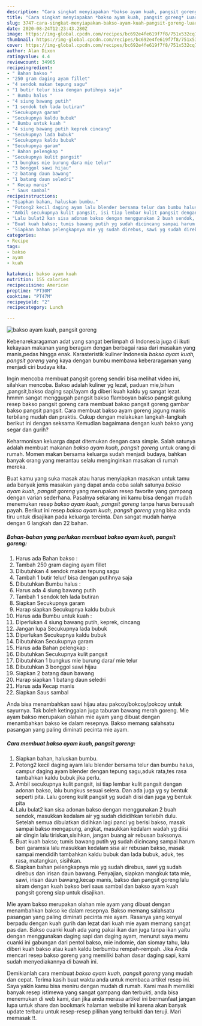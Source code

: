 ```yaml
---
description: "Cara singkat menyiapakan *bakso ayam kuah, pangsit goreng* Luar biasa"
title: "Cara singkat menyiapakan *bakso ayam kuah, pangsit goreng* Luar biasa"
slug: 3747-cara-singkat-menyiapakan-bakso-ayam-kuah-pangsit-goreng-luar-biasa
date: 2020-08-24T12:23:43.280Z
image: https://img-global.cpcdn.com/recipes/bc692e4fe619f7f8/751x532cq70/bakso-ayam-kuah-pangsit-goreng-foto-resep-utama.jpg
thumbnail: https://img-global.cpcdn.com/recipes/bc692e4fe619f7f8/751x532cq70/bakso-ayam-kuah-pangsit-goreng-foto-resep-utama.jpg
cover: https://img-global.cpcdn.com/recipes/bc692e4fe619f7f8/751x532cq70/bakso-ayam-kuah-pangsit-goreng-foto-resep-utama.jpg
author: Alan Dixon
ratingvalue: 4.4
reviewcount: 34965
recipeingredient:
- " Bahan bakso "
- "250 gram daging ayam fillet"
- "4 sendok makan tepung sagu"
- "1 butir telur bisa dengan putihnya saja"
- " Bumbu halus "
- "4 siung bawang putih"
- "1 sendok teh lada butiran"
- "Secukupnya garam"
- "Secukupnya kaldu bubuk"
- " Bumbu untuk kuah "
- "4 siung bawang putih keprek cincang"
- "Secukupnya lada bubuk"
- "Secukupnya kaldu bubuk"
- "Secukupnya garam"
- " Bahan pelengkap "
- "Secukupnya kulit pangsit"
- "1 bungkus mie burung dara mie telur"
- "3 bonggol sawi hijau"
- "2 batang daun bawang"
- "1 batang daun seledri"
- " Kecap manis"
- " Saus sambal"
recipeinstructions:
- "Siapkan bahan, haluskan bumbu."
- "Potong2 kecil daging ayam lalu blender bersama telur dan bumbu halus, campur daging ayam blender dengan tepung sagu,aduk rata,tes rasa tambahkan kaldu bubuk jika perlu."
- "Ambil secukupnya kulit pangsit, isi tiap lembar kulit pangsit dengan adonan bakso, lalu bungkus sesuai selera. Dan ada juga yg sy bentuk seperti pita. Lalu goreng kulit pangsit yg sudah diisi dan juga yg bentuk pita"
- "Lalu bulat2 kan sisa adonan bakso dengan menggunakan 2 buah sendok, masukkan kedalam air yg sudah dididihkan terlebih dulu. Setelah semua dibulatkan didihkan lagi panci yg berisi bakso, masak sampai bakso mengapung, angkat, masukkan kedalam wadah yg diisi air dingin lalu tiriskan,sisihkan, jangan buang air rebusan baksonya."
- "Buat kuah bakso; tumis bawang putih yg sudah dicincang sampai harum beri garamsia lalu masukkan kedalam sisa air rebusan bakso, masak sampai mendidih tambahkan kaldu bubuk dan lada bubuk, aduk, tes rasa, matangkan, sisihkan."
- "Siapkan bahan pelengkapnya mie yg sudah direbus, sawi yg sudah direbus dan irisan daun bawang. Penyajian, siapkan mangkuk tata mie, sawi, irisan daun bawang,kecap manis, bakso dan pangsit goreng lalu siram dengan kuah bakso beri saus sambal dan bakso ayam kuah pangsit goreng siap untuk disajikan."
categories:
- Recipe
tags:
- bakso
- ayam
- kuah

katakunci: bakso ayam kuah 
nutrition: 155 calories
recipecuisine: American
preptime: "PT30M"
cooktime: "PT47M"
recipeyield: "2"
recipecategory: Lunch

---
```



![*bakso ayam kuah, pangsit goreng*](https://img-global.cpcdn.com/recipes/bc692e4fe619f7f8/751x532cq70/bakso-ayam-kuah-pangsit-goreng-foto-resep-utama.jpg)

Kebenarekaragaman adat yang sangat berlimpah di Indonesia juga di ikuti kekayaan makanan yang beragam dengan berbagai rasa dari masakan yang manis,pedas hingga enak. Karasteristik kuliner Indonesia *bakso ayam kuah, pangsit goreng* yang kaya dengan bumbu membawa keberaragaman yang menjadi ciri budaya kita.


Ingin mencoba membuat pangsit goreng sendiri bisa melihat video ini, silahkan mencoba. Bakso adalah kuliner yg lezat, paduan mie,bihun ,pangsit,bakso daging sapi/ayam dg diberi kuah kaldu yg sangat lezat. hmmm sangat menggugah pangsit bakso flamboyan bakso pangsit gulung resep bakso pangsit goreng cara membuat bakso pangsit goreng gambar bakso pangsit pangsit. Cara membuat bakso ayam goreng jagung manis terbilang mudah dan praktis. Cukup dengan melakukan langkah-langkah berikut ini dengan seksama Kemudian bagaimana dengan kuah bakso yang segar dan gurih?

Keharmonisan keluarga dapat ditemukan dengan cara simple. Salah satunya adalah membuat makanan *bakso ayam kuah, pangsit goreng* untuk orang di rumah. Momen makan bersama keluarga sudah menjadi budaya, bahkan banyak orang yang merantau selalu menginginkan masakan di rumah mereka.

Buat kamu yang suka masak atau harus menyiapkan masakan untuk tamu ada banyak jenis masakan yang dapat anda coba salah satunya *bakso ayam kuah, pangsit goreng* yang merupakan resep favorite yang gampang dengan varian sederhana. Pasalnya sekarang ini kamu bisa dengan mudah menemukan resep *bakso ayam kuah, pangsit goreng* tanpa harus bersusah payah.
Berikut ini resep *bakso ayam kuah, pangsit goreng* yang bisa anda tiru untuk disajikan pada keluarga tercinta. Dan sangat mudah hanya dengan 6 langkah dan 22 bahan.


<!--inarticleads1-->

##### Bahan-bahan yang perlukan membuat *bakso ayam kuah, pangsit goreng*:

1. Harus ada  Bahan bakso :
1. Tambah 250 gram daging ayam fillet
1. Dibutuhkan 4 sendok makan tepung sagu
1. Tambah 1 butir telur/ bisa dengan putihnya saja
1. Dibutuhkan  Bumbu halus :
1. Harus ada 4 siung bawang putih
1. Tambah 1 sendok teh lada butiran
1. Siapkan Secukupnya garam
1. Harap siapkan Secukupnya kaldu bubuk
1. Harus ada  Bumbu untuk kuah :
1. Diperlukan 4 siung bawang putih, keprek, cincang
1. Jangan lupa Secukupnya lada bubuk
1. Diperlukan Secukupnya kaldu bubuk
1. Dibutuhkan Secukupnya garam
1. Harus ada  Bahan pelengkap :
1. Dibutuhkan Secukupnya kulit pangsit
1. Dibutuhkan 1 bungkus mie burung dara/ mie telur
1. Dibutuhkan 3 bonggol sawi hijau
1. Siapkan 2 batang daun bawang
1. Harap siapkan 1 batang daun seledri
1. Harus ada  Kecap manis
1. Siapkan  Saus sambal


Anda bisa menambahkan sawi hijau atau pakcoy/bokcoy/pokcoy untuk sayurnya. Tak boleh ketinggalan juga taburan bawang merah goreng. Mie ayam bakso merupakan olahan mie ayam yang dibuat dengan menambahkan bakso ke dalam resepnya. Bakso memang salahsatu pasangan yang paling diminati pecinta mie ayam. 

<!--inarticleads2-->

##### Cara membuat  *bakso ayam kuah, pangsit goreng*:

1. Siapkan bahan, haluskan bumbu.
1. Potong2 kecil daging ayam lalu blender bersama telur dan bumbu halus, campur daging ayam blender dengan tepung sagu,aduk rata,tes rasa tambahkan kaldu bubuk jika perlu.
1. Ambil secukupnya kulit pangsit, isi tiap lembar kulit pangsit dengan adonan bakso, lalu bungkus sesuai selera. Dan ada juga yg sy bentuk seperti pita. Lalu goreng kulit pangsit yg sudah diisi dan juga yg bentuk pita
1. Lalu bulat2 kan sisa adonan bakso dengan menggunakan 2 buah sendok, masukkan kedalam air yg sudah dididihkan terlebih dulu. Setelah semua dibulatkan didihkan lagi panci yg berisi bakso, masak sampai bakso mengapung, angkat, masukkan kedalam wadah yg diisi air dingin lalu tiriskan,sisihkan, jangan buang air rebusan baksonya.
1. Buat kuah bakso; tumis bawang putih yg sudah dicincang sampai harum beri garamsia lalu masukkan kedalam sisa air rebusan bakso, masak sampai mendidih tambahkan kaldu bubuk dan lada bubuk, aduk, tes rasa, matangkan, sisihkan.
1. Siapkan bahan pelengkapnya mie yg sudah direbus, sawi yg sudah direbus dan irisan daun bawang. Penyajian, siapkan mangkuk tata mie, sawi, irisan daun bawang,kecap manis, bakso dan pangsit goreng lalu siram dengan kuah bakso beri saus sambal dan bakso ayam kuah pangsit goreng siap untuk disajikan.


Mie ayam bakso merupakan olahan mie ayam yang dibuat dengan menambahkan bakso ke dalam resepnya. Bakso memang salahsatu pasangan yang paling diminati pecinta mie ayam. Rasanya yang kenyal berpadu dengan kuah gurih dan lezat dari kuah mie ayam memang sangat pas dan. Bakso cuanki kuah ada yang pakai ikan dan juga tanpa ikan yaitu dengan menggunakan daging sapi dan daging ayam, menurut saya menu cuanki ini gabungan dari pentol bakso, mie indomie, dan siomay tahu, lalu diberi kuah bakso atau kuah kaldu berbumbu rempah-rempah. Jika Anda mencari resep bakso goreng yang memiliki bahan dasar daging sapi, kami sudah menyediakannya di bawah ini. 

Demikianlah cara membuat *bakso ayam kuah, pangsit goreng* yang mudah dan cepat. Terima kasih buat waktu anda untuk membaca artikel resep ini. Saya yakin kamu bisa meniru dengan mudah di rumah. Kami masih memiliki banyak resep istimewa yang sangat gampang dan terbukti, anda bisa menemukan di web kami, dan jika anda merasa artikel ini bermanfaat jangan lupa untuk share dan bookmark halaman website ini karena akan banyak update terbaru untuk resep-resep pilihan yang terbukti dan teruji. Mari memasak !!. 
